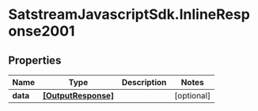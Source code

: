 # SatstreamJavascriptSdk.InlineResponse2001

## Properties
Name | Type | Description | Notes
------------ | ------------- | ------------- | -------------
**data** | [**[OutputResponse]**](OutputResponse.md) |  | [optional] 
